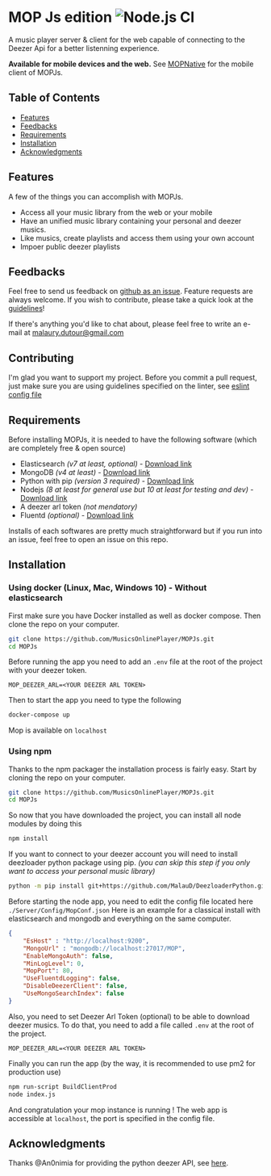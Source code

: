 # MOP Js edition ![Node.js CI](https://github.com/MusicsOnlinePlayer/MOPJs/workflows/Node.js%20CI/badge.svg)

A music player server & client for the web capable of connecting to the Deezer Api for a better listenning experience.

**Available for mobile devices and the web.** 
See [MOPNative](https://github.com/MusicsOnlinePlayer/MOPNative) for the mobile client of MOPJs.

## Table of Contents
 - [Features](#Features)
 - [Feedbacks](#Feedbacks)
 - [Requirements](#Requirements)
 - [Installation](#Installation)
 - [Acknowledgments](#Acknowledgments)

## Features
A few of the things you can accomplish with MOPJs.
 - Access all your music library from the web or your mobile
 - Have an unified music library containing your personal and deezer musics.
 - Like musics, create playlists and access them using your own account
 - Impoer public deezer playlists

## Feedbacks

Feel free to send us feedback on [github as an issue](https://github.com/MusicsOnlinePlayer/MOPJs/issues/new). Feature requests are always welcome. If you wish to contribute, please take a quick look at the [guidelines](./CONTRIBUTING.md)!

If there's anything you'd like to chat about, please feel free to write an e-mail at <malaury.dutour@gmail.com>
## Contributing
I'm glad you want to support my project. Before you commit a pull request, just make sure you are using guidelines specified on the linter, see [eslint config file](https://github.com/MusicsOnlinePlayer/MOPJs/blob/master/.eslintrc.json) 

## Requirements
Before installing MOPJs, it is needed to have the following software (which are completely free & open source)
 * Elasticsearch *(v7 at least, optional)* - [Download link](https://www.elastic.co/downloads/elasticsearch)
 * MongoDB *(v4 at least)* - [Download link](https://www.mongodb.com/try/download/community)
 * Python with pip *(version 3 required)* - [Download link](https://www.python.org/downloads/)
 * Nodejs *(8 at least for general use but 10 at least for testing and dev)* - [Download link](https://nodejs.org/en/download/)
 * A deezer arl token *(not mendatory)*
 * Fluentd *(optional)* - [Download link](https://docs.fluentd.org/installation)

Installs of each softwares are pretty much straightforward but if you run into an issue, feel free to open an issue on this repo.

## Installation
### Using docker (Linux, Mac, Windows 10) - Without elasticsearch
First make sure you have Docker installed as well as docker compose.
Then clone the repo on your computer.
``` bash
git clone https://github.com/MusicsOnlinePlayer/MOPJs.git
cd MOPJs
```
Before running the app you need to add an `.env` file at the root of the project with your deezer token.
``` env
MOP_DEEZER_ARL=<YOUR DEEZER ARL TOKEN>
```

Then to start the app you need to type the following

```bash
docker-compose up
```

Mop is available on `localhost`

### Using npm

Thanks to the npm packager the installation process is fairly easy.
Start by cloning the repo on your computer.
``` bash
git clone https://github.com/MusicsOnlinePlayer/MOPJs.git
cd MOPJs
```
So now that you have downloaded the project, you can install all node modules by doing this
``` bash
npm install
```
If you want to connect to your deezer account you will need to install deezloader python package using pip. *(you can skip this step if you only want to access your personal music library)*
``` bash
python -m pip install git+https://github.com/MalauD/DeezloaderPython.git
```
Before starting the node app, you need to edit the config file located here `./Server/Config/MopConf.json`
Here is an example for a classical install with elasticsearch and mongodb and everything on the same computer.
``` json
{
    "EsHost" : "http://localhost:9200",
    "MongoUrl" : "mongodb://localhost:27017/MOP",
    "EnableMongoAuth": false,
    "MinLogLevel": 0,
    "MopPort": 80,
    "UseFluentdLogging": false,
    "DisableDeezerClient": false,
    "UseMongoSearchIndex": false
}
```
Also, you need to set Deezer Arl Token (optional) to be able to download deezer musics. To do that, you need to add a file called `.env` at the root of the project.

``` env
MOP_DEEZER_ARL=<YOUR DEEZER ARL TOKEN>
```

Finally you can run the app (by the way, it is recommended to use pm2 for production use)
``` bash
npm run-script BuildClientProd
node index.js
```
And congratulation your mop instance is running ! 
The web app is accessible at `localhost`, the port is specified in the config file.

## Acknowledgments
Thanks @An0nimia for providing the python deezer API, see [here](https://github.com/An0nimia/deezloader).
